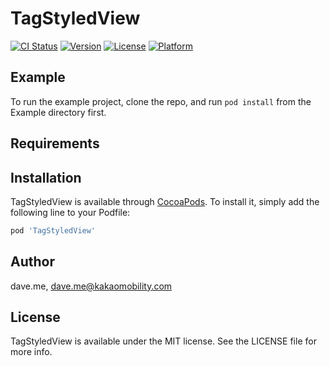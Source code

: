 # TagStyledView

[![CI Status](https://img.shields.io/travis/dave.me/TagStyledView.svg?style=flat)](https://travis-ci.org/dave.me/TagStyledView)
[![Version](https://img.shields.io/cocoapods/v/TagStyledView.svg?style=flat)](https://cocoapods.org/pods/TagStyledView)
[![License](https://img.shields.io/cocoapods/l/TagStyledView.svg?style=flat)](https://cocoapods.org/pods/TagStyledView)
[![Platform](https://img.shields.io/cocoapods/p/TagStyledView.svg?style=flat)](https://cocoapods.org/pods/TagStyledView)

## Example

To run the example project, clone the repo, and run `pod install` from the Example directory first.

## Requirements

## Installation

TagStyledView is available through [CocoaPods](https://cocoapods.org). To install
it, simply add the following line to your Podfile:

```ruby
pod 'TagStyledView'
```

## Author

dave.me, dave.me@kakaomobility.com

## License

TagStyledView is available under the MIT license. See the LICENSE file for more info.
